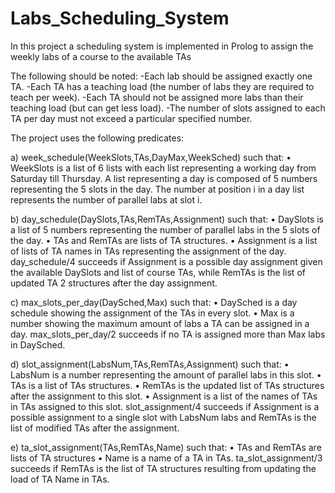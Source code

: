 # Labs_Scheduling_System
In this project a scheduling system is implemented in Prolog to assign the weekly labs of a course to the available TAs

The following should be noted:
-Each lab should be assigned exactly one TA.
-Each TA has a teaching load (the number of labs they are required to teach per
week).
-Each TA should not be assigned more labs than their teaching load (but can get
less load).
-The number of slots assigned to each TA per day must not exceed a particular
specified number.

The project uses the following predicates:

a) week_schedule(WeekSlots,TAs,DayMax,WeekSched) such that: 
• WeekSlots is a list of 6 lists with each list representing a working day from
Saturday till Thursday. A list representing a day is composed of 5 numbers
representing the 5 slots in the day. The number at position i in a day list represents the number of parallel labs at slot i.

b) day_schedule(DaySlots,TAs,RemTAs,Assignment) such that:
• DaySlots is a list of 5 numbers representing the number of parallel labs in the
5 slots of the day.
• TAs and RemTAs are lists of TA structures.
• Assignment is a list of lists of TA names in TAs representing the assignment
of the day.
day_schedule/4 succeeds if Assignment is a possible day assignment given the
available DaySlots and list of course TAs, while RemTAs is the list of updated TA
2
structures after the day assignment.

c) max_slots_per_day(DaySched,Max) such that:
• DaySched is a day schedule showing the assignment of the TAs in every slot.
• Max is a number showing the maximum amount of labs a TA can be assigned
in a day.
max_slots_per_day/2 succeeds if no TA is assigned more than Max labs in DaySched.

d) slot_assignment(LabsNum,TAs,RemTAs,Assignment) such that:
• LabsNum is a number representing the amount of parallel labs in this slot.
• TAs is a list of TAs structures.
• RemTAs is the updated list of TAs structures after the assignment to this slot.
• Assignment is a list of the names of TAs in TAs assigned to this slot.
slot_assignment/4 succeeds if Assignment is a possible assignment to a single
slot with LabsNum labs and RemTAs is the list of modified TAs after the assignment.

e) ta_slot_assignment(TAs,RemTAs,Name) such that:
• TAs and RemTAs are lists of TA structures
• Name is a name of a TA in TAs.
ta_slot_assignment/3 succeeds if RemTAs is the list of TA structures resulting
from updating the load of TA Name in TAs.

